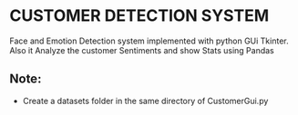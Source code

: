 # CUSTOMER DETECTION SYSTEM
Face and Emotion Detection system implemented with python GUi Tkinter. Also it Analyze the customer Sentiments and show Stats using Pandas
## Note:
- Create a datasets folder in the same directory of CustomerGui.py 

